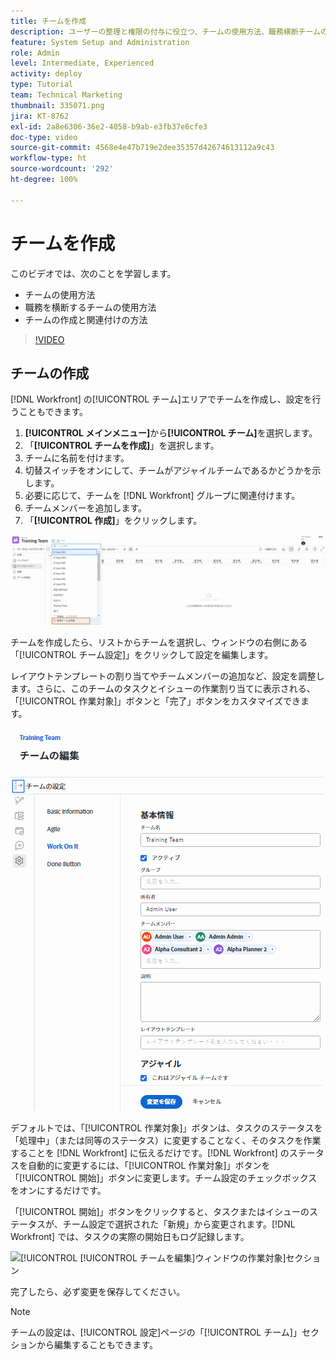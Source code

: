 ```yaml
---
title: チームを作成
description: ユーザーの整理と権限の付与に役立つ、チームの使用方法、職務横断チームの使用方法、チームの作成方法を説明します。
feature: System Setup and Administration
role: Admin
level: Intermediate, Experienced
activity: deploy
type: Tutorial
team: Technical Marketing
thumbnail: 335071.png
jira: KT-8762
exl-id: 2a8e6306-36e2-4058-b9ab-e3fb37e6cfe3
doc-type: video
source-git-commit: 4568e4e47b719e2dee35357d42674613112a9c43
workflow-type: ht
source-wordcount: '292'
ht-degree: 100%

---
```


# チームを作成

このビデオでは、次のことを学習します。

* チームの使用方法
* 職務を横断するチームの使用方法
* チームの作成と関連付けの方法

>[!VIDEO](https://video.tv.adobe.com/v/3432879/?quality=12&learn=on&enablevpops&captions=jpn)

## チームの作成

[!DNL Workfront] の[!UICONTROL チーム]エリアでチームを作成し、設定を行うこともできます。

1. **[!UICONTROL メインメニュー]**&#x200B;から&#x200B;**[!UICONTROL チーム]**&#x200B;を選択します。
1. 「**[!UICONTROL チームを作成]**」を選択します。
1. チームに名前を付けます。
1. 切替スイッチをオンにして、チームがアジャイルチームであるかどうかを示します。
1. 必要に応じて、チームを [!DNL Workfront] グループに関連付けます。
1. チームメンバーを追加します。
1. 「**[!UICONTROL 作成]**」をクリックします。

![[!UICONTROL チーム]ページのチームメニュー](assets/admin-fund-create-team.png)

チームを作成したら、リストからチームを選択し、ウィンドウの右側にある「[!UICONTROL チーム設定]」をクリックして設定を編集します。

レイアウトテンプレートの割り当てやチームメンバーの追加など、設定を調整します。さらに、このチームのタスクとイシューの作業割り当てに表示される、「[!UICONTROL 作業対象]」ボタンと「完了」ボタンをカスタマイズできます。

![[!UICONTROL チームを編集]ウィンドウ](assets/admin-fund-team-settings.png)

デフォルトでは、「[!UICONTROL 作業対象]」ボタンは、タスクのステータスを「処理中」（または同等のステータス）に変更することなく、そのタスクを作業することを [!DNL Workfront] に伝えるだけです。[!DNL Workfront] のステータスを自動的に変更するには、「[!UICONTROL 作業対象]」ボタンを「[!UICONTROL 開始]」ボタンに変更します。チーム設定のチェックボックスをオンにするだけです。

「[!UICONTROL 開始]」ボタンをクリックすると、タスクまたはイシューのステータスが、チーム設定で選択された「新規」から変更されます。[!DNL Workfront] では、タスクの実際の開始日もログ記録します。

![[!UICONTROL [!UICONTROL チームを編集]ウィンドウの作業対象]セクション](assets/admin-fund-start-button-team.png)

完了したら、必ず変更を保存してください。


>[!NOTE]
>
>チームの設定は、[!UICONTROL 設定]ページの「[!UICONTROL チーム]」セクションから編集することもできます。

<!--
learn more URLs
Create a team
Work On It and Done button overview
-->

